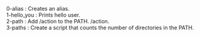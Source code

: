 0-alias : Creates an alias.\
1-hello_you : Prints hello user.\
2-path : Add /action to the PATH. /action.\
3-paths : Create a script that counts the number of directories in the PATH.
